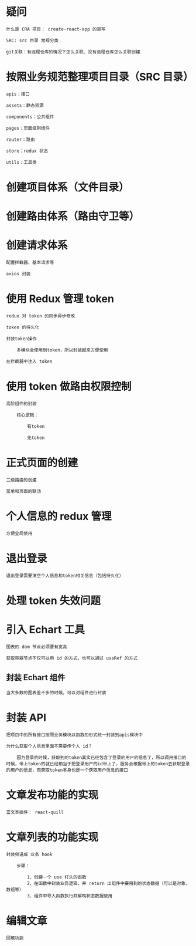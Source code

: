 # 疑问

    什么是 CRA 项目： create-react-app 的简写

    SRC: src 目录 常规分类

    git关联：有远程仓库的情况下怎么关联、没有远程仓库怎么关联创建

# 按照业务规范整理项目目录（SRC 目录）

    apis：接口

    assets：静态资源

    components：公共组件

    pages：页面级别组件

    router：路由

    store：redux 状态

    utils：工具类

# 创建项目体系（文件目录）

# 创建路由体系（路由守卫等）

# 创建请求体系

    配置拦截器、基本请求等

    axios 封装

# 使用 Redux 管理 token

    redux 对 token 的同步异步修改

    token 的持久化

    封装token操作

        多模块会使用到token，所以封装起来方便使用

    在拦截器中注入 token

# 使用 token 做路由权限控制

    高阶组件的封装

        核心逻辑：

            有token

            无token

# 正式页面的创建

    二级路由的创建

    菜单和页面的联动

# 个人信息的 redux 管理

    方便全局使用

# 退出登录

    退出登录需要清空个人信息和token相关信息（包括持久化）

# 处理 token 失效问题

# 引入 Echart 工具

    图表的 dom 节点必须要有宽高

    获取容器节点不仅可以用 id 的方式，也可以通过 useRef 的方式

## 封装 Echart 组件

    当大多数的图表差不多的时候，可以对组件进行封装

# 封装 API

    把项目中的所有接口按照业务模块以函数的形式统一封装到apis模块中

    为什么获取个人信息里面不需要传个人 id？

        因为登录的时候，获取到的token其实已经包含了登录的用户的信息了，所以调用接口的时候，带上token的就已经相当于把登录用户的id带上了，服务会根据带上的token去获取登录的用户的信息，而获取token本身也是一个获取用户信息的接口

# 文章发布功能的实现

    富文本插件： react-quill

# 文章列表的功能实现

    封装频道成 业务 hook

        步骤：

            1、创建一个 use 打头的函数
            2、在函数中封装业务逻辑，并 return 出组件中要用到的状态数据（可以是对象、数组等）
            3、组件中导入函数执行并解构状态数据使用

# 编辑文章

    回填功能
